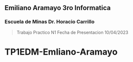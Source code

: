 ## Emiliano Aramayo 3ro Informatica
### Escuela de Minas Dr. Horacio Carrillo

> Trabajo Practico N1 
> Fecha de Presentacion 10/04/2023
#  TP1EDM-Emliano-Aramayo